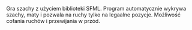 Gra szachy z użyciem biblioteki SFML. Program automatycznie wykrywa szachy, maty i pozwala na ruchy tylko na legaalne pozycje. Możliwość cofania ruchów i przewijania w przód.

